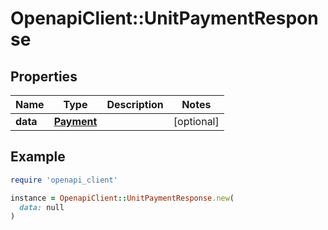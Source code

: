 # OpenapiClient::UnitPaymentResponse

## Properties

| Name | Type | Description | Notes |
| ---- | ---- | ----------- | ----- |
| **data** | [**Payment**](Payment.md) |  | [optional] |

## Example

```ruby
require 'openapi_client'

instance = OpenapiClient::UnitPaymentResponse.new(
  data: null
)
```

